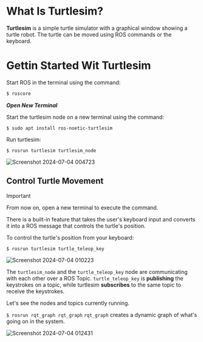 # What Is Turtlesim?
**Turtlesim** is a simple turtle simulator with a graphical window showing a turtle robot. The turtle can be moved using ROS commands or the keyboard.

# Gettin Started Wit Turtlesim
Start ROS in the terminal using the command:

```bash
$ roscore
 ```

**_Open New Terminal_**

Start the turtlesim node on a new terminal using the command:

``` $ sudo apt install ros-noetic-turtlesim ```

Run turtlesim:

``` $ rosrun turtlesim turtlesim_node ```


![Screenshot 2024-07-04 004723](https://github.com/iSarh/ros1_turtlesim-/assets/63901303/4261c90b-3a01-48a7-a0a9-39925fb9e1a2)


## Control Turtle Movement

> [!IMPORTANT]  
> From now on, open a new terminal to execute the command.

There is a built-in feature that takes the user's keyboard input and converts it into a ROS message that controls the turtle's position.

To control the turtle's position from your keyboard:

```$ rosrun turtlesim turtle_teleop_key```


![Screenshot 2024-07-04 010223](https://github.com/iSarh/ros1_turtlesim-/assets/63901303/85fea155-d7a5-4dc7-892e-9ad549621be7)


The ```turtlesim_node``` and the ```turtle_teleop_key``` node are communicating with each other over a ROS Topic. ```turtle_teleop_key``` is **publishing** the keystrokes on a topic, while turtlesim **subscribes** to the same topic to receive the keystrokes. 

Let's see the nodes and topics currently running.

```$ rosrun rqt_graph rqt_graph```
```rqt_graph``` creates a dynamic graph of what's going on in the system.


![Screenshot 2024-07-04 012431](https://github.com/iSarh/ros1_turtlesim-/assets/63901303/4dedfaf6-7caf-4da4-9624-26f7f021a916)




